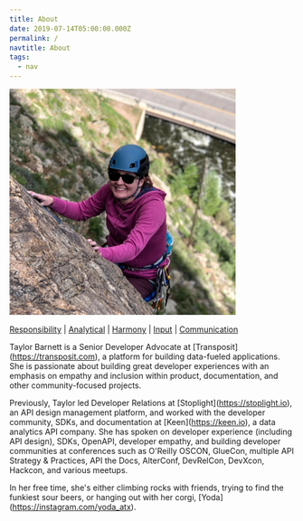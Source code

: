 ```yaml
---
title: About
date: 2019-07-14T05:00:00.000Z
permalink: /
navtitle: About
tags:
  - nav
---
```

<img src="/static/img/img_3139.jpg" alt="Taylor Climbing in Clear Creek Canyon" width="400"/>

[Responsibility](http://news.gallup.com/businessjournal/706/responsibility.aspx) | [Analytical](http://news.gallup.com/businessjournal/631/analytical.aspx) | [Harmony](http://news.gallup.com/businessjournal/676/harmony.aspx) | [Input](http://news.gallup.com/businessjournal/688/input.aspx) | [Communication](http://news.gallup.com/businessjournal/643/communication.aspx)

Taylor Barnett is a Senior Developer Advocate at \[Transposit](https://transposit.com), a platform for building data-fueled applications. She is passionate about building great developer experiences with an emphasis on empathy and inclusion within product, documentation, and other community-focused projects. 

Previously, Taylor led Developer Relations at \[Stoplight](https://stoplight.io), an API design management platform, and worked with the developer community, SDKs, and documentation at \[Keen](https://keen.io), a data analytics API company. She has spoken on developer experience (including API design), SDKs, OpenAPI, developer empathy, and building developer communities at conferences such as O'Reilly OSCON, GlueCon, multiple API Strategy & Practices, API the Docs, AlterConf, DevRelCon, DevXcon, Hackcon, and various meetups. 

In her free time, she's either climbing rocks with friends, trying to find the funkiest sour beers, or hanging out with her corgi, \[Yoda](https://instagram.com/yoda_atx).
